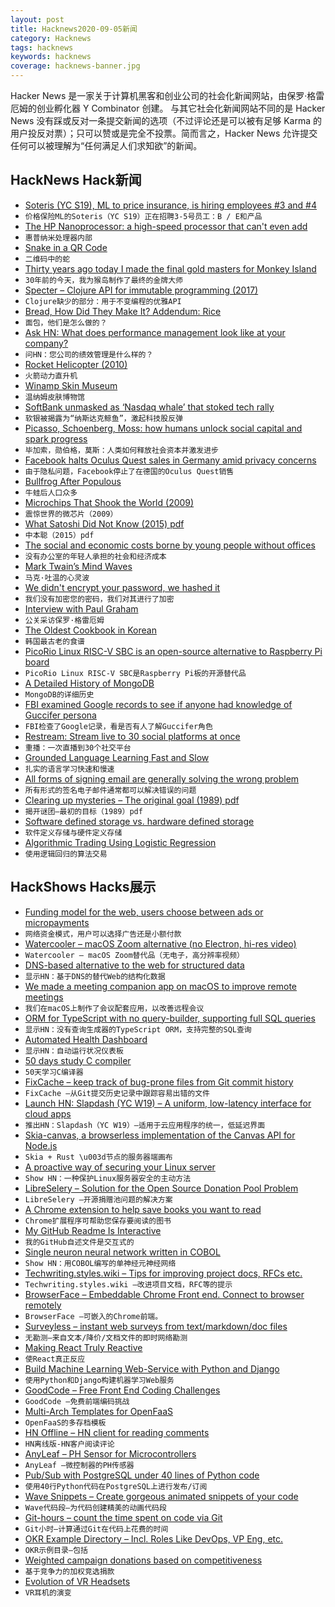 ```yaml
---
layout: post
title: Hacknews2020-09-05新闻
category: Hacknews
tags: hacknews
keywords: hacknews
coverage: hacknews-banner.jpg
---
```


Hacker News 是一家关于计算机黑客和创业公司的社会化新闻网站，由保罗·格雷厄姆的创业孵化器 Y Combinator 创建。
与其它社会化新闻网站不同的是 Hacker News 没有踩或反对一条提交新闻的选项（不过评论还是可以被有足够 Karma 的用户投反对票）；只可以赞或是完全不投票。简而言之，Hacker News 允许提交任何可以被理解为“任何满足人们求知欲”的新闻。

## HackNews Hack新闻


- [Soteris (YC S19), ML to price insurance, is hiring employees #3 and #4](https://www.soteris.co/#careers)
- `价格保险ML的Soteris（YC S19）正在招聘3-5号员工：B / E和产品`
- [The HP Nanoprocessor: a high-speed processor that can't even add](http://www.righto.com/2020/09/inside-hp-nanoprocessor-high-speed.html)
- `惠普纳米处理器内部`
- [Snake in a QR Code](https://itsmattkc.com/etc/snakeqr/)
- `二维码中的蛇`
- [Thirty years ago today I made the final gold masters for Monkey Island](https://grumpygamer.com/thirty_years_ago)
- `30年前的今天，我为猴岛制作了最终的金牌大师`
- [Specter – Clojure API for immutable programming (2017)](http://nathanmarz.com/blog/clojures-missing-piece.html)
- `Clojure缺少的部分：用于不变编程的优雅API`
- [Bread, How Did They Make It? Addendum: Rice](https://acoup.blog/2020/09/04/collections-bread-how-did-they-make-it-addendum-rice/)
- `面包，他们是怎么做的？`
- [Ask HN: What does performance management look like at your company?](item?id=24374347)
- `问HN：您公司的绩效管理是什么样的？`
- [Rocket Helicopter (2010)](https://www.tecaeromex.com/ingles/RH-i.htm)
- `火箭动力直升机`
- [Winamp Skin Museum](https://skins.webamp.org/)
- `温纳姆皮肤博物馆`
- [SoftBank unmasked as ‘Nasdaq whale’ that stoked tech rally](https://www.ft.com/content/75587aa6-1f1f-4e9d-b334-3ff866753fa2)
- `软银被揭露为“纳斯达克鲸鱼”，激起科技股反弹`
- [Picasso, Schoenberg, Moss: how humans unlock social capital and spark progress](https://blog.leonardofederico.com/2020/08/how-humans-unlock-social-capital.html)
- `毕加索，勋伯格，莫斯：人类如何释放社会资本并激发进步`
- [Facebook halts Oculus Quest sales in Germany amid privacy concerns](https://arstechnica.com/gaming/2020/09/facebook-halts-oculus-quest-sales-in-germany-amid-privacy-concerns/)
- `由于隐私问题，Facebook停止了在德国的Oculus Quest销售`
- [Bullfrog After Populous](https://www.filfre.net/2020/09/bullfrog-after-populous/)
- `牛蛙后人口众多`
- [Microchips That Shook the World (2009)](https://spectrum.ieee.org/tech-history/silicon-revolution/25-microchips-that-shook-the-world)
- `震惊世界的微芯片（2009）`
- [What Satoshi Did Not Know (2015) pdf](https://www.ifca.ai/pub/fc15/89750001.pdf)
- `中本聪（2015）pdf`
- [The social and economic costs borne by young people without offices](https://www.theatlantic.com/magazine/archive/2020/10/career-costs-working-from-home/615472/)
- `没有办公室的年轻人承担的社会和经济成本`
- [Mark Twain’s Mind Waves](https://www.theparisreview.org/blog/2020/08/25/mark-twains-mind-waves/)
- `马克·吐温的心灵波`
- [We didn't encrypt your password, we hashed it](https://www.troyhunt.com/we-didnt-encrypt-your-password-we-hashed-it-heres-what-that-means/)
- `我们没有加密您的密码，我们对其进行了加密`
- [Interview with Paul Graham](https://pullrequest.substack.com/p/pr-interviews-paul-graham)
- `公关采访保罗·格雷厄姆`
- [The Oldest Cookbook in Korean](https://www.atlasobscura.com/articles/first-korean-cookbook)
- `韩国最古老的食谱`
- [PicoRio Linux RISC-V SBC is an open-source alternative to Raspberry Pi board](https://www.cnx-software.com/2020/09/04/picorio-linux-risc-v-sbc-is-an-open-source-alternative-to-raspberry-pi-board/)
- `PicoRio Linux RISC-V SBC是Raspberry Pi板的开源替代品`
- [A Detailed History of MongoDB](https://www.quickprogrammingtips.com/mongodb/mongodb-history.html)
- `MongoDB的详细历史`
- [FBI examined Google records to see if anyone had knowledge of Guccifer persona](https://nitter.net/kpoulsen/status/1255593138934013952#m)
- `FBI检查了Google记录，看是否有人了解Guccifer角色`
- [Restream: Stream live to 30 social platforms at once](https://restream.io/)
- `重播：一次直播到30个社交平台`
- [Grounded Language Learning Fast and Slow](https://arxiv.org/abs/2009.01719)
- `扎实的语言学习快速和慢速`
- [All forms of signing email are generally solving the wrong problem](https://utcc.utoronto.ca/~cks/space/blog/tech/SignedEmailWrongProblem)
- `所有形式的签名电子邮件通常都可以解决错误的问题`
- [Clearing up mysteries – The original goal (1989) pdf](https://bayes.wustl.edu/etj/articles/cmystery.pdf)
- `揭开谜团–最初的目标（1989）pdf`
- [Software defined storage vs. hardware defined storage](https://blog.min.io/comparing-software-defined-storage-with-appliances/)
- `软件定义存储与硬件定义存储`
- [Algorithmic Trading Using Logistic Regression](https://handsoffinvesting.com/an-algorithmic-trading-strategy-using-logistic-regression/)
- `使用逻辑回归的算法交易`


## HackShows Hacks展示

- [ Funding model for the web, users choose between ads or micropayments](http://satotious.com)
- `网络资金模式，用户可以选择广告还是小额付款`
- [ Watercooler – macOS Zoom alternative (no Electron, hi-res video)](http://getwatercooler.io)
- `Watercooler – macOS Zoom替代品（无电子，高分辨率视频）`
- [ DNS-based alternative to the web for structured data](https://www.num.uk/blog/announcing-num)
- `显示HN：基于DNS的替代Web的结构化数据`
- [ We made a meeting companion app on macOS to improve remote meetings](https://apps.apple.com/us/app/meetingninja/id1527536623?mt=12)
- `我们在macOS上制作了会议配套应用，以改善远程会议`
- [ ORM for TypeScript with no query-builder, supporting full SQL queries](https://github.com/Seb-C/kiss-orm)
- `显示HN：没有查询生成器的TypeScript ORM，支持完整的SQL查询`
- [ Automated Health Dashboard](https://github.com/TwinProduction/gatus)
- `显示HN：自动运行状况仪表板`
- [ 50 days study C compiler](https://github.com/truongpt/meo)
- `50天学习C编译器`
- [ FixCache – keep track of bug-prone files from Git commit history](https://github.com/aavshr/fixCache)
- `FixCache –从Git提交历史记录中跟踪容易出错的文件`
- [Launch HN: Slapdash (YC W19) – A uniform, low-latency interface for cloud apps](item?id=24364811)
- `推出HN：Slapdash（YC W19）–适用于云应用程序的统一，低延迟界面`
- [ Skia-canvas, a browserless implementation of the Canvas API for Node.js](https://github.com/samizdatco/skia-canvas)
- `Skia + Rust \u003d节点的服务器端画布`
- [ A proactive way of securing your Linux server](https://github.com/prashantgupta24/firewalld-rest)
- `Show HN：一种保护Linux服务器安全的主动方法`
- [ LibreSelery – Solution for the Open Source Donation Pool Problem](https://github.com/protontypes/openselery)
- `LibreSelery –开源捐赠池问题的解决方案`
- [ A Chrome extension to help save books you want to read](https://chrome.google.com/webstore/detail/babelshelf/hagchccjngldonihokhncngknojhabgc)
- `Chrome扩展程序可帮助您保存要阅读的图书`
- [ My GitHub Readme Is Interactive](https://github.com/veggiedefender/typing)
- `我的GitHub自述文件是交互式的`
- [ Single neuron neural network written in COBOL](https://github.com/victorqribeiro/perceptronCobol)
- `Show HN：用COBOL编写的单神经元神经网络`
- [ Techwriting.styles.wiki – Tips for improving project docs, RFCs etc.](http://techwriting.styles.wiki)
- `Techwriting.styles.wiki –改进项目文档，RFC等的提示`
- [ BrowserFace – Embeddable Chrome Front end. Connect to browser remotely](https://github.com/dosyago/BrowserFace.git)
- `BrowserFace –可嵌入的Chrome前端。`
- [ Surveyless – instant web surveys from text/markdown/doc files](https://www.surveyless.com/)
- `无勘测–来自文本/降价/文档文件的即时网络勘测`
- [ Making React Truly Reactive](https://github.com/MananTank/radioactive-state#readme)
- `使React真正反应`
- [ Build Machine Learning Web-Service with Python and Django](https://github.com/pplonski/my_ml_service)
- `使用Python和Django构建机器学习Web服务`
- [ GoodCode – Free Front End Coding Challenges](https://moeminm.github.io/goodcode)
- `GoodCode –免费前端编码挑战`
- [ Multi-Arch Templates for OpenFaaS](https://github.com/alexellis/multiarch-templates)
- `OpenFaaS的多存档模板`
- [ HN Offline – HN client for reading comments](https://hn.byroni.us/)
- `HN离线版-HN客户阅读评论`
- [ AnyLeaf – PH Sensor for Microcontrollers](https://www.anyleaf.org/ph-module)
- `AnyLeaf –微控制器的PH传感器`
- [ Pub/Sub with PostgreSQL under 40 lines of Python code](https://gist.github.com/kissgyorgy/beccba1291de962702ea9c237a900c79)
- `使用40行Python代码在PostgreSQL上进行发布/订阅`
- [ Wave Snippets – Create gorgeous animated snippets of your code](https://www.wavesnippets.com/)
- `Wave代码段–为代码创建精美的动画代码段`
- [ Git-hours – count the time spent on code via Git](https://github.com/ceigh/git-hours)
- `Git小时–计算通过Git在代码上花费的时间`
- [ OKR Example Directory – Incl. Roles Like DevOps, VP Eng, etc.](https://soapboxhq.com/goal-examples)
- `OKR示例目录–包括`
- [ Weighted campaign donations based on competitiveness](https://takecongress.org/)
- `基于竞争力的加权竞选捐款`
- [ Evolution of VR Headsets](https://twitter.com/hedronvision/status/1301997023265271813)
- `VR耳机的演变`

